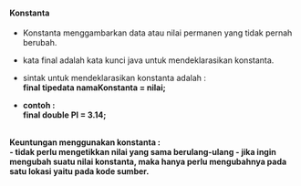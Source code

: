 #### Konstanta

- Konstanta menggambarkan data atau nilai permanen yang tidak pernah berubah.
- kata final adalah kata kunci java untuk mendeklarasikan konstanta.
- sintak untuk mendeklarasikan konstanta adalah :
 <br><b>final<b> tipedata namaKonstanta = nilai;
 
- contoh :
<br>final double PI = 3.14;
<br>
Keuntungan menggunakan konstanta : <br>
- tidak perlu mengetikkan nilai yang sama berulang-ulang
- jika ingin mengubah suatu nilai konstanta, maka hanya perlu mengubahnya pada satu lokasi yaitu pada kode sumber.
